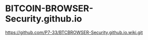 # BITCOIN-BROWSER-Security.github.io
https://github.com/P7-33/BTCBROWSER-Security.github.io.wiki.git
